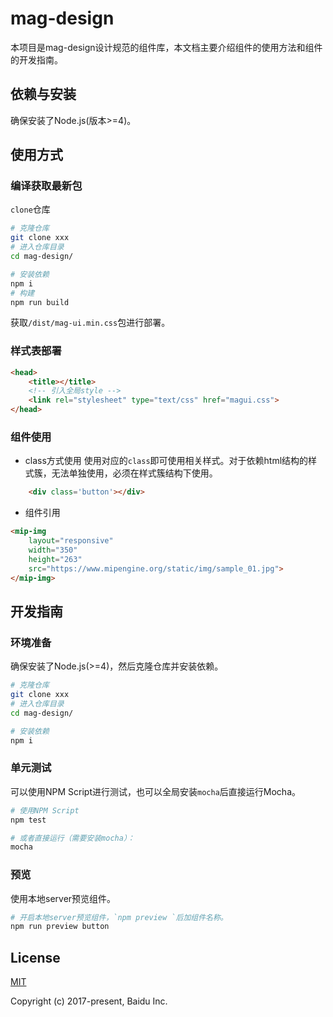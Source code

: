 # mag-design

本项目是mag-design设计规范的组件库，本文档主要介绍组件的使用方法和组件的开发指南。

## 依赖与安装

确保安装了Node.js(版本>=4)。

## 使用方式

### 编译获取最新包
`clone`仓库
```bash
# 克隆仓库
git clone xxx
# 进入仓库目录
cd mag-design/

# 安装依赖
npm i
# 构建
npm run build
```

获取`/dist/mag-ui.min.css`包进行部署。

### 样式表部署

```html
<head>
    <title></title>
    <!-- 引入全局style -->
    <link rel="stylesheet" type="text/css" href="magui.css">
</head>
```

### 组件使用

- class方式使用
使用对应的`class`即可使用相关样式。对于依赖html结构的样式簇，无法单独使用，必须在样式簇结构下使用。
```html
    <div class='button'></div>
```

- 组件引用
```html
<mip-img
    layout="responsive" 
    width="350" 
    height="263"
    src="https://www.mipengine.org/static/img/sample_01.jpg">
</mip-img>
```

## 开发指南

### 环境准备

确保安装了Node.js(>=4)，然后克隆仓库并安装依赖。

```bash
# 克隆仓库
git clone xxx
# 进入仓库目录
cd mag-design/

# 安装依赖
npm i
```


### 单元测试

可以使用NPM Script进行测试，也可以全局安装`mocha`后直接运行Mocha。

```bash
# 使用NPM Script
npm test

# 或者直接运行（需要安装mocha）：
mocha
```

### 预览
使用本地server预览组件。

```bash
# 开启本地server预览组件，`npm preview `后加组件名称。
npm run preview button 
```

## License
[MIT](https://github.com/mipengine/mag-design/blob/master/LICENSE)

Copyright (c) 2017-present, Baidu Inc.
